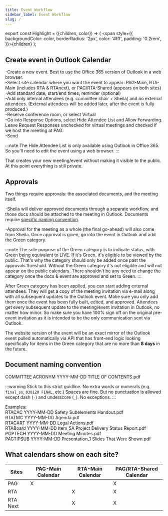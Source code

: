 ```yaml
---
title: Event Workflow
sidebar_label: Event Workflow
slug: /
---
```

export const Highlight = ({children, color}) => ( <span style={{
      backgroundColor: color,
      borderRadius: '2px',
      color: '#fff',
      padding: '0.2rem',
    }}>{children}</span> );


## Create event in Outlook Calendar

-Create a new event. Best to use the Office 365 version of Outlook in a web browser.<br />
-Select site calendar where you want the event to appear: PAG-Main, RTA-Main (includes RTA & RTAnext), or PAG/RTA-Shared (appears on both sites)<br />
-Add standard date, start/end times, reminder (optional)<br />
-Add only internal attendees (e.g. committee chair + Sheila) and no external attendees. (External attendees will be added later, after the event is fully produced.)<br />
-Reserve conference room, or select Virtual<br />
-Go into Response Options, select <Highlight color="#1877F2">Hide Attendee List</Highlight> and Allow Forwarding. Leave Request Responses unchecked for virtual meetings and checked if we host the meeting at PAG. <br />
-Send<br />

:::note
The <Highlight color="#1877F2">Hide Attendee List</Highlight> is only available using Outlook in Office 365. So you'll need to edit the event using a web browser.
:::

That creates your new meeting/event without making it visible to the public. At this point everything is still private.

## Approvals

Two things require approvals: the associated documents, and the meeting itself. 

-Sheila will deliver approved documents through a separate workflow, and those docs should be attached to the meeting in Outlook. Documents require [specific naming convention](/docs/#document-naming-convention).

-Approval for the meeting as a whole (the final go-ahead) will also come from Sheila. Once approval is given, go into the event in Outlook and add the <Highlight color="#25c2a0">Green</Highlight> category. 

:::note
The sole purpose of the <Highlight color="#25c2a0">Green</Highlight> category is to indicate status, with Green being equivalent to LIVE. If it's Green, it's eligible to be viewed by the public. That's why the category should only be added once past the approvals threshold. Without the Green category it's not eligible and will not appear on the public calendars. There shouldn't be any need to change the category once the docs & event are approved and set to Green.
:::

After <Highlight color="#25c2a0">Green</Highlight> category has been applied, you can start adding external attendees. They will get a copy of the meeting invitation via e-mail along with all subsequent updates to the Outlook event. Make sure you only add them once the event has been fully built, edited, and approved. Attendees get every subsequent update to the meeting/event invitation in Outlook, no matter how minor. So make sure you have 100% sign off on the original pre-event invitation as it is intended to be the only communication sent via Outlook.

The website version of the event will be an exact mirror of the Outlook event pulled automatically via API that has front-end logic looking specifically for items in the <Highlight color="#25c2a0">Green</Highlight> category that are no more than **8 days** in the future. 

## Document naming convention
COMMITTEE ACRONYM YYYY-MM-DD TITLE OF CONTENTS.pdf

:::warning
Stick to this strict guidline. No extra words or numerals (e.g. `final_ss`, `030120 FINAL`, etc.)
Spaces are fine. But no punctuation is allowed except dash (`-`) and underscore (`_`). No exceptions.
:::

Examples:<br />
RTACAC YYYY-MM-DD Safety Subelements Handout.pdf<br />
RTATMC YYYY-MM-DD Agenda.pdf<br />
RTACART YYYY-MM-DD Legal Actions.pdf<br />
RTABoard YYYY-MM-DD Item_5A Project Delivery Status Report.pdf<br />
POPTECH YYYY-MM-DD Meeting Minutes.pdf<br />
PAGTIPSUB YYYY-MM-DD Presentation_1 Slides That Were Shown.pdf

## What calendars show on each site?

| Sites       |  PAG-Main Calendar |   RTA-Main Calendar  |   PAG/RTA-Shared Calendar  |
|-------------|--------------------|----------------------|----------------------------|
|   PAG       |          X         |                      |              X             |
|   RTA       |                    |           X          |              X             |
|   RTA Next  |                    |           X          |              X             |